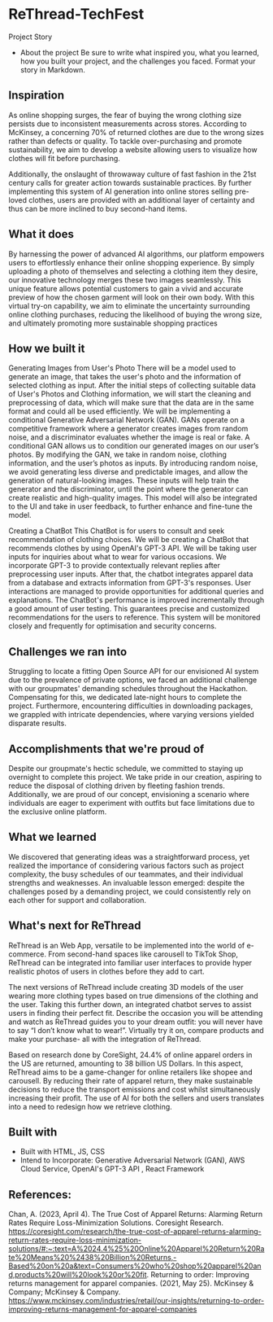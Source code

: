 # ReThread-TechFest

Project Story
* About the project
Be sure to write what inspired you, what you learned, how you built your project, and the challenges you faced. Format your story in Markdown.

## Inspiration
As online shopping surges, the fear of buying the wrong clothing size persists due to inconsistent measurements across stores. According to McKinsey, a concerning 70% of returned clothes are due to the wrong sizes rather than defects or quality. To tackle over-purchasing and promote sustainability, we aim to develop a website allowing users to visualize how clothes will fit before purchasing. 

Additionally, the onslaught of throwaway culture of fast fashion in the 21st century calls for greater action towards sustainable practices. By further implementing this system of AI generation into online stores selling pre-loved clothes, users are provided with an additional layer of certainty and thus can be more inclined to buy second-hand items. 

## What it does
By harnessing the power of advanced AI algorithms, our platform empowers users to effortlessly enhance their online shopping experience. By simply uploading a photo of themselves and selecting a clothing item they desire, our innovative technology merges these two images seamlessly. This unique feature allows potential customers to gain a vivid and accurate preview of how the chosen garment will look on their own body. With this virtual try-on capability, we aim to eliminate the uncertainty surrounding online clothing purchases, reducing the likelihood of buying the wrong size, and ultimately promoting more sustainable shopping practices

## How we built it
Generating Images from User's Photo
There will be a model used to generate an image, that takes the user's photo and the information of selected clothing as input. 
After the initial steps of collecting suitable data of User's Photos and Clothing information, we will start the cleaning and preprocessing of data, which will make sure that the data are in the same format and could all be used efficiently. We will be implementing a conditional Generative Adversarial Network (GAN). GANs operate on a competitive framework where a generator creates images from random noise, and a discriminator evaluates whether the image is real or fake. A conditional GAN allows us to condition our generated images on our user’s photos. By modifying the GAN, we take in random noise, clothing information, and the user’s photos as inputs. By introducing random noise, we avoid generating less diverse and predictable images, and allow the generation of natural-looking images. These inputs will help train the generator and the discriminator, until the point where the generator can create realistic and high-quality images. This model will also be integrated to the UI and take in user feedback, to further enhance and fine-tune the model.

Creating a ChatBot 
This ChatBot is for users to consult and seek recommendation of clothing choices.
We will be creating a ChatBot that recommends clothes by using OpenAI's GPT-3 API. We will be taking user inputs for inquiries about what to wear for various occasions. We incorporate GPT-3 to provide contextually relevant replies after preprocessing user inputs. After that, the chatbot integrates apparel data from a database and extracts information from GPT-3's responses. User interactions are managed to provide opportunities for additional queries and explanations. The ChatBot's performance is improved incrementally through a good amount of user testing. This guarantees precise and customized recommendations for the users to reference. This system will be monitored closely and frequently for optimisation and security concerns.

## Challenges we ran into 
Struggling to locate a fitting Open Source API for our envisioned AI system due to the prevalence of private options, we faced an additional challenge with our groupmates' demanding schedules throughout the Hackathon. Compensating for this, we dedicated late-night hours to complete the project. Furthermore, encountering difficulties in downloading packages, we grappled with intricate dependencies, where varying versions yielded disparate results.

## Accomplishments that we're proud of
Despite our groupmate's hectic schedule, we committed to staying up overnight to complete this project. We take pride in our creation, aspiring to reduce the disposal of clothing driven by fleeting fashion trends. Additionally, we are proud of our concept, envisioning a scenario where individuals are eager to experiment with outfits but face limitations due to the exclusive online platform.

## What we learned
We discovered that generating ideas was a straightforward process, yet realized the importance of considering various factors such as project complexity, the busy schedules of our teammates, and their individual strengths and weaknesses. An invaluable lesson emerged: despite the challenges posed by a demanding project, we could consistently rely on each other for support and collaboration.

## What's next for ReThread 
ReThread is an Web App, versatile to be implemented into the world of e-commerce. From second-hand spaces like carousell to TikTok Shop, ReThread can be integrated into familiar user interfaces to provide hyper realistic photos of users in clothes before they add to cart. 

The next versions of ReThread include creating 3D models of the user wearing more clothing types based on true dimensions of the clothing and the user. Taking this further down, an integrated chatbot serves to assist users in finding their perfect fit. Describe the occasion you will be attending and watch as ReThread guides you to your dream outfit: you will never have to say “I don’t know what to wear!”. Virtually try it on, compare products and make your purchase- all with the integration of ReThread.

Based on research done by CoreSight, 24.4% of online apparel orders in the US are returned, amounting to 38 billion US Dollars. In this aspect, ReThread aims to be a game-changer for online retailers like shopee and carousell. By reducing their rate of apparel return, they make sustainable decisions to reduce the transport emissions and cost whilst simultaneously increasing their profit. The use of AI for both the sellers and users translates into a need to redesign how we retrieve clothing.

##  Built with 
* Built with HTML, JS, CSS
* Intend to Incorporate: Generative Adversarial Network (GAN), AWS Cloud Service, OpenAI's GPT-3 API , React Framework


## References:

Chan, A. (2023, April 4). The True Cost of Apparel Returns: Alarming Return Rates Require Loss-Minimization Solutions. Coresight Research. https://coresight.com/research/the-true-cost-of-apparel-returns-alarming-return-rates-require-loss-minimization-solutions/#:~:text=A%2024.4%25%20Online%20Apparel%20Return%20Rate%20Means%20%2438%20Billion%20Returns,-Based%20on%20a&text=Consumers%20who%20shop%20apparel%20and,products%20will%20look%20or%20fit.
‌
Returning to order: Improving returns management for apparel companies. (2021, May 25). McKinsey & Company; McKinsey & Company. https://www.mckinsey.com/industries/retail/our-insights/returning-to-order-improving-returns-management-for-apparel-companies
‌
